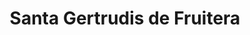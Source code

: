 ---
title: Santa Gertrudis de Fruitera
url: /santa-gertrudis-de-fruitera/
latitude: 38.999
longitude: 1.429
---
